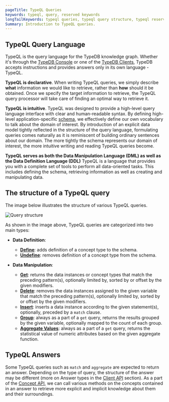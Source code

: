 ```yaml
---
pageTitle: TypeQL Queries
keywords: typeql, query, reserved keywords
longTailKeywords: typeql queries, typeql query structure, typeql reserved keywords
Summary: Introduction to TypeQL queries.
---
```


## TypeQL Query Language

TypeQL is the query language for the TypeDB knowledge graph. Whether it's through the [TypeDB Console](../03-console/01-console.md) or one of the [TypeDB Clients](../04-client-api/00-overview.md), TypeDB accepts instructions and provides answers only in its own language - TypeQL.

**TypeQL is declarative**.
When writing TypeQL queries, we simply describe **what** information we would like to retrieve, rather than **how** should it be obtained.
Once we specify the target information to retrieve, the TypeQL query processor will take care of finding an optimal way to retrieve it.

**TypeQL is intuitive**.
TypeQL was designed to provide a high-level query language interface with clear and human-readable syntax. By defining high-level application-specific [schema](../09-schema/00-overview.md), we effectively define our own vocabulary to talk about the domain of interest. By introduction of an explicit data model tightly reflected in the structure of the query language, formulating queries comes naturally as it is reminiscent of building ordinary sentences about our domain. The more tightly the schema represents our domain of interest, the more intuitive writing and reading TypeQL queries become.

**TypeQL serves as both the Data Manipulation Language (DML) as well as the Data Definition Language (DDL)**
TypeQL is a language that provides you with a complete set of tools to perform all data-oriented tasks. This includes defining the schema, retrieving information as well as creating and manipulating data.

## The structure of a TypeQL query

The image below illustrates the structure of various TypeQL queries.

![Query structure](../images/query/query-structure.png)

As shown in the image above, TypeQL queries are categorized into two main types:
- **Data Definition**:
  - **[Define](../09-schema/01-concepts.md#define)**: adds definition of a concept type to the schema.
  - **[Undefine](../09-schema/01-concepts.md#undefine)**: removes definition of a concept type from the schema.

- **Data Manipulation**:
  - **[Get](../11-query/02-get-query.md)**: returns the data instances or concept types that match the preceding pattern(s), optionally limited by, sorted by or offset by the given modifiers.
  - **[Delete](../11-query/04-delete-query.md)**: removes the data instances assigned to the given variable that match the preceding pattern(s), optionally limited by, sorted by or offset by the given modifiers.
  - **[Insert](../11-query/03-insert-query.md)**: inserts a data instance according to the given statement(s), optionally, preceded by a `match` clause.
  - **[Group](../11-query/06-aggregate-query.md#grouping-answers)**: always as a part of a `get` query, returns the results grouped by the given variable, optionally mapped to the count of each group.
  - **[Aggregate Values](../11-query/06-aggregate-query.md#aggregate-values-over-a-dataset)**: always as a part of a `get` query, returns the statistical value of numeric attributes based on the given aggregate function.

## TypeQL Answers

Some TypeQL queries such as `match` and `aggregate` are expected to return an answer. Depending on the type of query, the structure of the answer may be different (more on Answer types in the [Client API](../04-client-api/00-overview.md#investigating-answers) section). As a part of the [Concept API](../05-concept-api/00-overview.md), we can call various methods on the concepts contained in an answer to retrieve more explicit and implicit knowledge about them and their surroundings.
